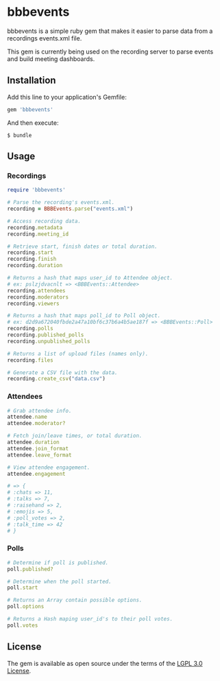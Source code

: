 # bbbevents

bbbevents is a simple ruby gem that makes it easier to parse data from a recordings events.xml file.

This gem is currently being used on the recording server to parse events and build meeting dashboards.

## Installation

Add this line to your application's Gemfile:

```ruby
gem 'bbbevents'
```

And then execute:

    $ bundle

## Usage

### Recordings
```ruby
require 'bbbevents'

# Parse the recording's events.xml.
recording = BBBEvents.parse("events.xml")

# Access recording data.
recording.metadata
recording.meeting_id

# Retrieve start, finish dates or total duration.
recording.start
recording.finish
recording.duration

# Returns a hash that maps user_id to Attendee object.
# ex: pslzjdvacnlt => <BBBEvents::Attendee>
recording.attendees
recording.moderators
recording.viewers

# Returns a hash that maps poll_id to Poll object.
# ex: d2d9a672040fbde2a47a10bf6c37b6a4b5ae187f => <BBBEvents::Poll>
recording.polls
recording.published_polls
recording.unpublished_polls

# Returns a list of upload files (names only).
recording.files

# Generate a CSV file with the data.
recording.create_csv("data.csv")

```

### Attendees
```ruby
# Grab attendee info.
attendee.name
attendee.moderator?

# Fetch join/leave times, or total duration.
attendee.duration
attendee.join_format
attendee.leave_format

# View attendee engagement.
attendee.engagement

# => {
# :chats => 11,
# :talks => 7,
# :raisehand => 2,
# :emojis => 5,
# :poll_votes => 2,
# :talk_time => 42
# }
```

### Polls
```ruby
# Determine if poll is published.
poll.published?

# Determine when the poll started.
poll.start

# Returns an Array contain possible options.
poll.options

# Returns a Hash maping user_id's to their poll votes.
poll.votes
```

## License

The gem is available as open source under the terms of the [LGPL 3.0 License](https://www.gnu.org/licenses/lgpl-3.0.txt).
